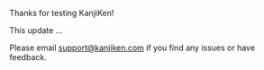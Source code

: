 Thanks for testing KanjiKen!

This update ...

Please email support@kanjiken.com if you find any issues or have feedback.